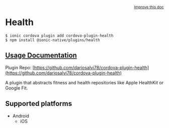<a style="float:right;font-size:12px;" href="http://github.com/danielsogl/awesome-cordova-plugins/edit/master/src/@awesome-cordova-plugins/plugins/health/index.ts#L160">
  Improve this doc
</a>

# Health

```
$ ionic cordova plugin add cordova-plugin-health
$ npm install @ionic-native/plugins/health
```

## [Usage Documentation](https://ionicframework.com/docs/native/health/)

Plugin Repo: [https://github.com/dariosalvi78/cordova-plugin-health](https://github.com/dariosalvi78/cordova-plugin-health)

A plugin that abstracts fitness and health repositories like Apple HealthKit or Google Fit.

## Supported platforms

- Android
  - iOS
